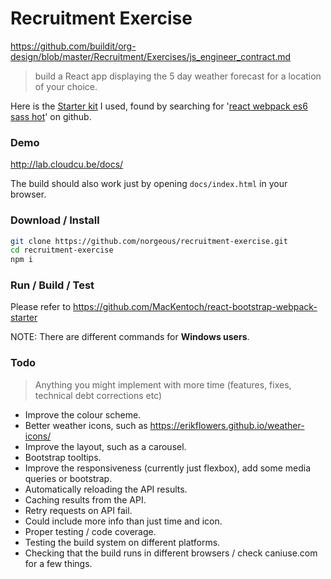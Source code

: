 # Recruitment Exercise

https://github.com/buildit/org-design/blob/master/Recruitment/Exercises/js_engineer_contract.md

> build a React app displaying the 5 day weather forecast for a location of your choice.

Here is the [Starter kit](https://github.com/MacKentoch/react-bootstrap-webpack-starter) I used, found by searching for '[react webpack es6 sass hot](https://github.com/search?utf8=%E2%9C%93&q=react+webpack+es6+sass+hot&type=Repositories&ref=searchresults)' on github.

### Demo
http://lab.cloudcu.be/docs/

The build should also work just by opening `docs/index.html` in your browser.

### Download / Install
```bash
git clone https://github.com/norgeous/recruitment-exercise.git
cd recruitment-exercise
npm i
```

### Run / Build / Test
Please refer to https://github.com/MacKentoch/react-bootstrap-webpack-starter

NOTE: There are different commands for **Windows users**.

### Todo
> Anything you might implement with more time (features, fixes, technical debt corrections etc)

* Improve the colour scheme.
* Better weather icons, such as https://erikflowers.github.io/weather-icons/
* Improve the layout, such as a carousel.
* Bootstrap tooltips.
* Improve the responsiveness (currently just flexbox), add some media queries or bootstrap.
* Automatically reloading the API results.
* Caching results from the API.
* Retry requests on API fail.
* Could include more info than just time and icon.
* Proper testing / code coverage.
* Testing the build system on different platforms.
* Checking that the build runs in different browsers / check caniuse.com for a few things.

